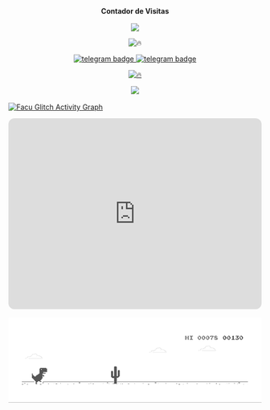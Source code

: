 
<br><p align="center"><b>Contador de Visitas</b></p>  
<p align="center"><img align="center" src="https://profile-counter.glitch.me/{Fermani10}/count.svg"/></p> 

<div align="center">

![🔥](https://github-readme-stats.vercel.app/api/top-langs/?username=Fermani10&theme=github_dark&custom_title=ــــــــــــــــــہہـ٨ـہہـ٨ـﮩـــ&layout=compact&hide_border=false)  

</div>

<p align="center">
   <a href="https://telegram.dog/FacuGlitch"><img src="https://img.shields.io/badge/Facu Glitch-30302f?style=flat&logo=telegram" alt="telegram badge"/>
   <a href="https://telegram.dog/botnovedades"><img src="https://img.shields.io/badge/Novedades Bots-30302f?style=flat&logo=telegram" alt="telegram badge"/>
</p>

<div align="center">

![🔥](https://github-readme-stats.vercel.app/api?username=Fermani10&show=prs&count_private=true&custom_title=ــــــــــــــــــہہـ٨ـہہـ٨ـﮩـــ&show_icons=true&include_all_commits=true&title_color=fff&icon_color=79ff97&text_color=9f9f9f&bg_color=151515&hide_border=true)

</div>

<p align="center">
<a href="https://github.com/fermani10">
<img src="https://github-readme-streak-stats.herokuapp.com/?user=fermani10#version3"/>
</a>
</p>

<a href="https://github.com/Fermani10"><img alt="Facu Glitch Activity Graph" src="https://activity-graph.herokuapp.com/graph?username=fermani10&bg_color=1F222E&color=F8D866&line=F85D7F&point=FFFFFF&hide_border=true" /></a>

<iframe style="border-radius:12px" src="https://open.spotify.com/embed/playlist/03c7CMPsbhOnst8swOXRmm?utm_source=generator" width="100%" height="380" frameBorder="0" allowfullscreen="" allow="autoplay; clipboard-write; encrypted-media; fullscreen; picture-in-picture"></iframe>


![RUN](https://raw.githubusercontent.com/fermani10/fermani10/main/dino.gif)


